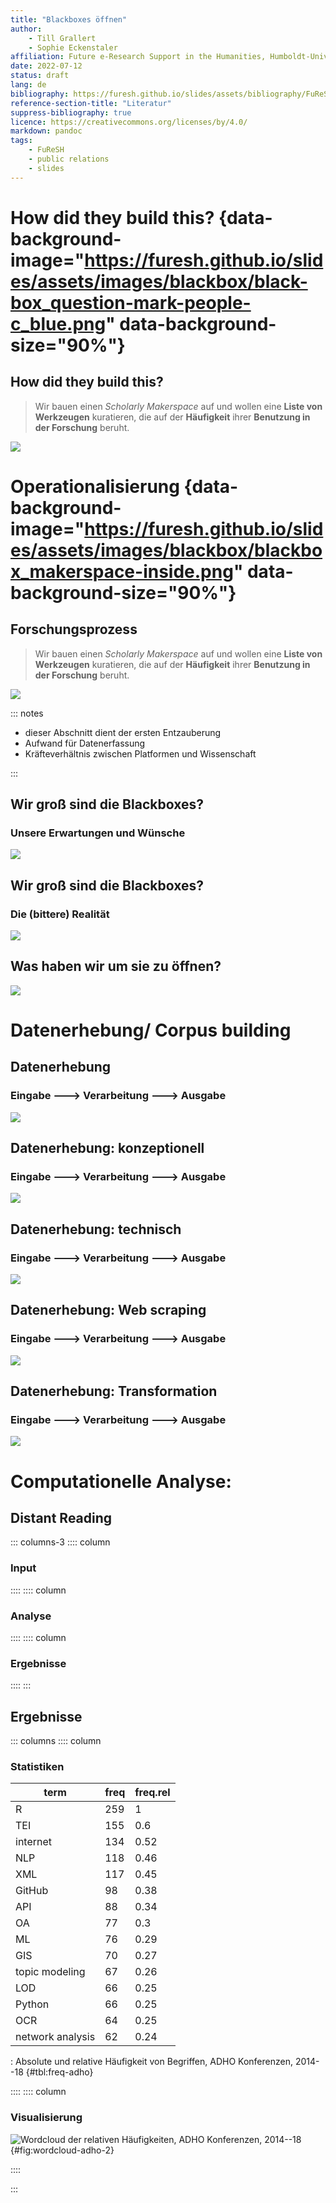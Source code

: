 ```yaml
---
title: "Blackboxes öffnen"
author:
    - Till Grallert
    - Sophie Eckenstaler
affiliation: Future e-Research Support in the Humanities, Humboldt-Universität zu Berlin
date: 2022-07-12 
status: draft
lang: de
bibliography: https://furesh.github.io/slides/assets/bibliography/FuReSH.csl.json
reference-section-title: "Literatur"
suppress-bibliography: true
licence: https://creativecommons.org/licenses/by/4.0/
markdown: pandoc
tags:
    - FuReSH
    - public relations
    - slides
---
```


# How did they build this? {data-background-image="https://furesh.github.io/slides/assets/images/blackbox/black-box_question-mark-people-c_blue.png" data-background-size="90%"}

## How did they build this?

>Wir bauen einen *Scholarly Makerspace* auf und wollen eine **Liste von Werkzeugen** kuratieren, die auf der **Häufigkeit** ihrer **Benutzung in der Forschung** beruht.

![](https://furesh.github.io/slides/assets/images/operationalisierung/blackbox-operationalisierung.jpg)

# Operationalisierung {data-background-image="https://furesh.github.io/slides/assets/images/blackbox/blackbox_makerspace-inside.png" data-background-size="90%"}

## Forschungsprozess

>Wir bauen einen *Scholarly Makerspace* auf und wollen eine **Liste von Werkzeugen** kuratieren, die auf der **Häufigkeit** ihrer **Benutzung in der Forschung** beruht.

![](https://furesh.github.io/slides/assets/images/operationalisierung/research-process_generic.jpg)

::: notes

-  dieser Abschnitt dient der ersten Entzauberung
-  Aufwand für Datenerfassung
-  Kräfteverhältnis zwischen Platformen und Wissenschaft

:::

## Wir groß sind die Blackboxes?
### Unsere Erwartungen und Wünsche

![](https://furesh.github.io/slides/assets/images/operationalisierung/datafication-vs-analysis_expected.jpg)

## Wir groß sind die Blackboxes?
### Die (bittere) Realität

![](https://furesh.github.io/slides/assets/images/operationalisierung/datafication-vs-analysis_real.jpg)

## Was haben wir um sie zu öffnen?

![](https://furesh.github.io/slides/assets/images/operationalisierung/research-process_resources.jpg)

# Datenerhebung/ Corpus building
## Datenerhebung
### Eingabe ---> Verarbeitung ---> Ausgabe

![](https://furesh.github.io/slides/assets/images/operationalisierung/corpus-building_concrete.jpg)

## Datenerhebung: konzeptionell
### Eingabe ---> Verarbeitung ---> Ausgabe

![](https://furesh.github.io/slides/assets/images/operationalisierung/corpus-building_conceptual.jpg)

## Datenerhebung: technisch
### Eingabe ---> Verarbeitung ---> Ausgabe

![](https://furesh.github.io/slides/assets/images/operationalisierung/corpus-building_technical.jpg)

## Datenerhebung: Web scraping
### Eingabe ---> Verarbeitung ---> Ausgabe

![](https://furesh.github.io/slides/assets/images/operationalisierung/web-scraping_technical.jpg)

## Datenerhebung: Transformation
### Eingabe ---> Verarbeitung ---> Ausgabe

![](https://furesh.github.io/slides/assets/images/operationalisierung/transformation_technical.jpg)


# Computationelle Analyse: 
## Distant Reading

::: columns-3
:::: column

### Input

::::
:::: column

### Analyse

::::
:::: column

### Ergebnisse

::::
:::

## Ergebnisse

::: columns
:::: column

### Statistiken

|         term        | freq | freq.rel |
| ------------------- | ---- | -------- |
| R                   |  259 |        1 |
| TEI                 |  155 |      0.6 |
| internet            |  134 |     0.52 |
| NLP                 |  118 |     0.46 |
| XML                 |  117 |     0.45 |
| GitHub              |   98 |     0.38 |
| API                 |   88 |     0.34 |
| OA                  |   77 |      0.3 |
| ML                  |   76 |     0.29 |
| GIS                 |   70 |     0.27 |
| topic modeling      |   67 |     0.26 |
| LOD                 |   66 |     0.25 |
| Python              |   66 |     0.25 |
| OCR                 |   64 |     0.25 |
| network analysis    |   62 |     0.24 |

: Absolute und relative Häufigkeit von Begriffen, ADHO Konferenzen, 2014--18 {#tbl:freq-adho}

<!--
| distant reading     |   50 |     0.19 |
| RDF                 |   50 |     0.19 |
| NER                 |   48 |     0.19 |
| text mining         |   38 |     0.15 |
| LDA                 |   37 |     0.14 |
-->

::::
:::: column

### Visualisierung

![Wordcloud der relativen Häufigkeiten, ADHO Konferenzen, 2014--18](https://furesh.github.io/slides/assets/images/wordcloud/wordcloud-text-100_tools-in-1036-DH-conference-paper-abstracts-2014-2018-w_100.svg){#fig:wordcloud-adho-2}

::::
<!-- :::: column

![Digital Humanities Quarterly](https://furesh.github.io/slides/assets/images/wordcloud/wordcloud-text-100_tools-in-429-articles-from-DHQ-w_100.svg)

:::: -->
:::

<!-- # Ergebnisanalyse -->